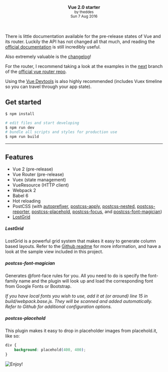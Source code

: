 <p style="text-align:center">
    <center>
        <strong>Vue 2.0 starter</strong><br>
        <small>by theddes<br>Sun 7 Aug 2016</small>
    </center>
    <br><br>
</p>

There is little documentation available for the pre-release states of Vue and its router. Luckily the API has not changed all that much, and reading the [official documentation](https://vuejs.org/api/) is still incredibly useful.

Also extremely valuable is the [changelog](https://github.com/vuejs/vue/issues/2873)!

For the router, I recommend taking a look at the examples in the [next](https://github.com/vuejs/vue-router/tree/next) branch of the [official vue router repo](https://github.com/vuejs/vue-router).

Using the [Vue Devtools](https://github.com/vuejs/vue-devtools) is also highly recommended (includes Vuex timeline so you can travel through your app state).

## Get started
```bash
$ npm install

# edit files and start developing
$ npm run dev
# bundle all scripts and styles for production use
$ npm run build
```

---

## Features

- Vue 2 (pre-release)
- Vue Router (pre-release)
- Vuex (state management)
- VueResource (HTTP client)
- Webpack 2
- Babel 6
- Hot reloading
- PostCSS (with [autoprefixer](https://github.com/postcss/autoprefixer), [postcss-apply](https://github.com/pascalduez/postcss-apply), [postcss-nested](https://github.com/postcss/postcss-nested), [postcss-reporter](https://github.com/postcss/postcss-reporter), [postcss-placehold](https://github.com/awayken/postcss-placehold), [postcss-focus](https://github.com/postcss/postcss-focus), and [postcss-font-magician](https://github.com/jonathantneal/postcss-font-magician))
- [LostGrid](https://github.com/peterramsing/lost)

##### LostGrid
LostGrid is a powerful grid system that makes it easy to generate column based layouts. Refer to the [Github readme](https://github.com/peterramsing/lost) for more information, and have a look at the sample view included in this project.

##### postcss-font-magician
Generates @font-face rules for you.
All you need to do is specify the font-family name and the plugin will look up and load the corresponding font from Google Fonts or Bootstrap.

_If you have local fonts you wish to use, add it at (or around) line 15 in build/webpack.base.js. They will be scanned and added automatically.
Refer to Github for additional configuration options._

##### postcss-placehold
This plugin makes it easy to drop in placeholder images from placehold.it, like so:
```css
div {
    background: placehold(400, 400);
}
```

![](https://i.imgur.com/9XCIaET.jpg "Enjoy!")